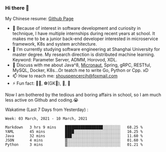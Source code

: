 ### Hi there 👋

My Chinese resume: [Github Page](https://spencercjh.github.io/resume/)

- 🔭 Because of interest in software development and curiosity in technique, I have multiple internships during recent years at school. It makes me to be a junior back-end developer interested in microservice framework, K8s and system architecture.
- 🌱 I’m currently studying software engineering at Shanghai University for master degree. My research direction is distributed machine learning. Keyword: Parameter Server, ADMM, Horovod, XDL.
- 💬 Discuss with me about Java^8, [Micronaut](http://micronaut.io/), Spring, gRPC, RESTful, MySQL, Docker, K8s...Or teatch me to write Go, Python or Cpp. xD
- 📫 How to reach me: shouspencercjh@foxmail.com
- ⚡ Fun fact: 🚴‍♂️, ⚽(GK🥅), 🏓, 🏸

Now I am bothered by the tedious and boring affairs in school, so I am much less active on Github and coding.😭

Wakatime (Last 7 Days from Yesterday) :

<!--START_SECTION:waka-->
```text
Week: 03 March, 2021 - 10 March, 2021

Markdown   3 hrs 9 mins    █████████████████░░░░░░░░   68.25 % 
YAML       45 mins         ████░░░░░░░░░░░░░░░░░░░░░   16.25 % 
Java       32 mins         ███░░░░░░░░░░░░░░░░░░░░░░   11.60 % 
JSON       4 mins          ▒░░░░░░░░░░░░░░░░░░░░░░░░   01.60 % 
Python     3 mins          ▒░░░░░░░░░░░░░░░░░░░░░░░░   01.21 % 
```
<!--END_SECTION:waka-->
